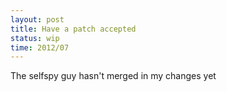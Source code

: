 ```yaml
---
layout: post
title: Have a patch accepted
status: wip
time: 2012/07
---
```

The selfspy guy hasn't merged in my changes yet
